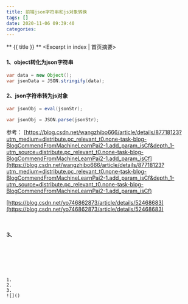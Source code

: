 ```yaml
---
title: 前端json字符串和js对象转换
tags: []
date: 2020-11-06 09:39:40
categories:
---
```

** {{ title }} ** <Excerpt in index | 首页摘要>


<!-- more -->

#### 1、object转化为json字符串
       
```java
var data = new Object();
var jsonData = JSON.stringify(data);
```


#### 2、json字符串转为js对象
       
```java
var jsonObj = eval(jsonStr);

var jsonObj = JSON.parse(jsonStr);
```

参考：
[https://blog.csdn.net/wangzhibo666/article/details/87718123?utm_medium=distribute.pc_relevant_t0.none-task-blog-BlogCommendFromMachineLearnPai2-1.add_param_isCf&depth_1-utm_source=distribute.pc_relevant_t0.none-task-blog-BlogCommendFromMachineLearnPai2-1.add_param_isCf](https://blog.csdn.net/wangzhibo666/article/details/87718123?utm_medium=distribute.pc_relevant_t0.none-task-blog-BlogCommendFromMachineLearnPai2-1.add_param_isCf&depth_1-utm_source=distribute.pc_relevant_t0.none-task-blog-BlogCommendFromMachineLearnPai2-1.add_param_isCf)

[https://blog.csdn.net/yo746862873/article/details/52468683](https://blog.csdn.net/yo746862873/article/details/52468683)



```java

```
[]()
```java

```
[]()

#### 3、


```java

```

```java

```
[]()
```




1. 
2. 
3. 
![]()